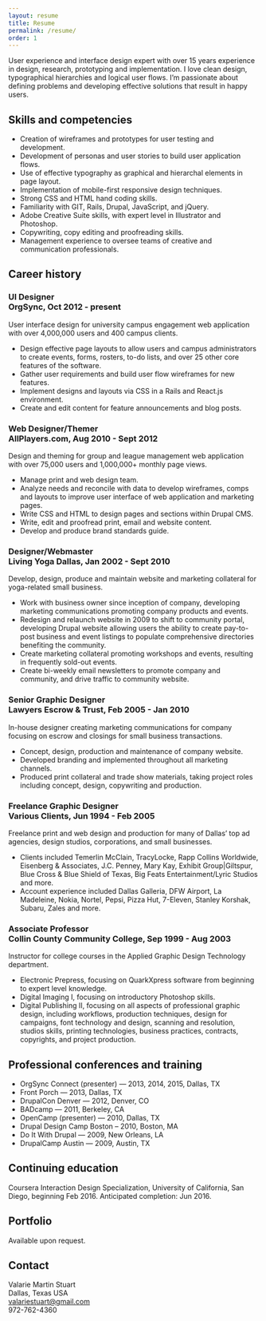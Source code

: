 ```yaml
---
layout: resume
title: Resume
permalink: /resume/
order: 1
---
```


User experience and interface design expert with over 15 years experience in design, research, prototyping and implementation. I love clean design, typographical hierarchies and logical user flows. I’m passionate about defining problems and developing effective solutions that result in happy users.

## Skills and competencies

  * Creation of wireframes and prototypes for user testing and development.
  * Development of personas and user stories to build user application flows.
  * Use of effective typography as graphical and hierarchal elements in page layout.
  * Implementation of mobile-first responsive design techniques.
  * Strong CSS and HTML hand coding skills.
  * Familiarity with GIT, Rails, Drupal, JavaScript, and jQuery.
  * Adobe Creative Suite skills, with expert level in Illustrator and Photoshop.
  * Copywriting, copy editing and proofreading skills.
  * Management experience to oversee teams of creative and communication professionals.

## Career history

### UI Designer <br />OrgSync, Oct 2012 - present

User interface design for university campus engagement web application with over 4,000,000 users and 400 campus clients.

  * Design effective page layouts to allow users and campus administrators to create events, forms, rosters, to-do lists, and over 25 other core features of the software.
  * Gather user requirements and build user flow wireframes for new features.
  * Implement designs and layouts via CSS in a Rails and React.js environment.
  * Create and edit content for feature announcements and blog posts.

### Web Designer/Themer <br />AllPlayers.com, Aug 2010 - Sept 2012

Design and theming for group and league management web application with over 75,000 users and 1,000,000+ monthly page views.

  * Manage print and web design team.
  * Analyze needs and reconcile with data to develop wireframes, comps and layouts to improve user interface of web application and marketing pages.
  * Write CSS and HTML to design pages and sections within Drupal CMS.
  * Write, edit and proofread print, email and website content.
  * Develop and produce brand standards guide.

### Designer/Webmaster <br />Living Yoga Dallas, Jan 2002 - Sept 2010

Develop, design, produce and maintain website and marketing collateral for yoga-related small business.

  * Work with business owner since inception of company, developing marketing communications promoting company products and events.
  * Redesign and relaunch website in 2009 to shift to community portal, developing Drupal website allowing users the ability to create pay-to-post business and event listings to populate comprehensive directories benefiting the community.
  * Create marketing collateral promoting workshops and events, resulting in frequently sold-out events.
  * Create bi-weekly email newsletters to promote company and community, and drive traffic to community website.

### Senior Graphic Designer <br />Lawyers Escrow & Trust, Feb 2005 - Jan 2010

In-house designer creating marketing communications for company focusing on escrow and closings for small business transactions.

  * Concept, design, production and maintenance of company website.
  * Developed branding and implemented throughout all marketing channels.
  * Produced print collateral and trade show materials, taking project roles including concept, design, copywriting and production.

### Freelance Graphic Designer <br />Various Clients, Jun 1994 - Feb 2005

Freelance print and web design and production for many of Dallas’ top ad agencies, design studios, corporations, and small businesses.

  * Clients included Temerlin McClain, TracyLocke, Rapp Collins Worldwide, Eisenberg & Associates, J.C. Penney, Mary Kay, Exhibit Group\|Giltspur, Blue Cross & Blue Shield of Texas, Big Feats Entertainment/Lyric Studios and more.
  * Account experience included Dallas Galleria, DFW Airport, La Madeleine, Nokia, Nortel, Pepsi, Pizza Hut, 7-Eleven, Stanley Korshak, Subaru, Zales and more.

### Associate Professor <br />Collin County Community College, Sep 1999 - Aug 2003

Instructor for college courses in the Applied Graphic Design Technology department.

  * Electronic Prepress, focusing on QuarkXpress software from beginning to expert level  knowledge.
  * Digital Imaging I, focusing on introductory Photoshop skills.
  * Digital Publishing II, focusing on all aspects of professional graphic design, including workflows, production techniques, design for campaigns, font technology and design, scanning and resolution, studios skills, printing technologies, business practices, contracts, copyrights, and project production.

## Professional conferences and training

  * OrgSync Connect (presenter) — 2013, 2014, 2015, Dallas, TX
  * Front Porch — 2013, Dallas, TX
  * DrupalCon Denver — 2012, Denver, CO
  * BADcamp — 2011, Berkeley, CA
  * OpenCamp (presenter) — 2010, Dallas, TX
  * Drupal Design Camp Boston – 2010, Boston, MA
  * Do It With Drupal — 2009, New Orleans, LA
  * DrupalCamp Austin — 2009, Austin, TX

## Continuing education

Coursera Interaction Design Specialization, University of California, San Diego, beginning Feb 2016. Anticipated completion: Jun 2016.

## Portfolio

Available upon request.

## Contact

Valarie Martin Stuart<br />
Dallas, Texas USA<br />
valariestuart@gmail.com<br />
972-762-4360
